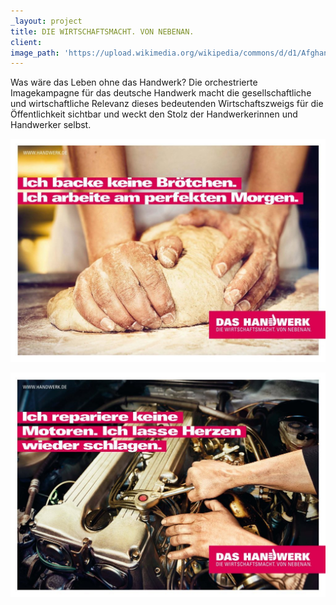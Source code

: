 ```yaml
---
_layout: project
title: DIE WIRTSCHAFTSMACHT. VON NEBENAN.
client: 
image_path: 'https://upload.wikimedia.org/wikipedia/commons/d/d1/AfghanBiscuit.jpg'
---
```



Was w&auml;re das Leben ohne das Handwerk? Die orchestrierte Imagekampagne f&uuml;r das deutsche Handwerk macht die gesellschaftliche und wirtschaftliche Relevanz dieses bedeutenden Wirtschaftszweigs f&uuml;r die &Ouml;ffentlichkeit sichtbar und weckt den Stolz der Handwerkerinnen und Handwerker selbst.

![](/uploads/versions/594x420-hwd-baecker-1024x725---x----1024-725x---.jpg)

![](/uploads/versions/594x420-hwd-motor-1024x729---x----1024-729x---.jpg)